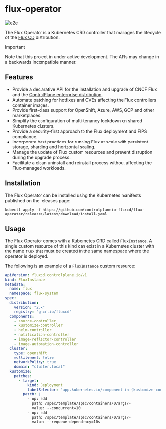 # flux-operator

[![e2e](https://github.com/controlplaneio-fluxcd/flux-operator/actions/workflows/e2e.yaml/badge.svg)](https://github.com/controlplaneio-fluxcd/flux-operator/actions/workflows/e2e.yaml)

The Flux Operator is a Kubernetes CRD controller that manages
the lifecycle of the [Flux CD](https://fluxcd.io) distribution.

> [!IMPORTANT]
> Note that this project in under active development.
> The APIs may change in a backwards incompatible manner.

## Features

- Provide a declarative API for the installation and upgrade of CNCF Flux and the [ControlPlane enterprise distribution](https://github.com/controlplaneio-fluxcd/distribution).
- Automate patching for hotfixes and CVEs affecting the Flux controllers container images.
- Provide first-class support for OpenShift, Azure, AWS, GCP and other marketplaces.
- Simplify the configuration of multi-tenancy lockdown on shared Kubernetes clusters.
- Provide a security-first approach to the Flux deployment and FIPS compliance.
- Incorporate best practices for running Flux at scale with persistent storage, sharding and horizontal scaling.
- Manage the update of Flux custom resources and prevent disruption during the upgrade process.
- Facilitate a clean uninstall and reinstall process without affecting the Flux-managed workloads.

## Installation

The Flux Operator can be installed using the Kubernetes manifests published on the releases page:

```shell
kubectl apply -f https://github.com/controlplaneio-fluxcd/flux-operator/releases/latest/download/install.yaml
```

## Usage

The Flux Operator comes with a Kubernetes CRD called `FluxInstance`. A single custom resource of this kind
can exist in a Kubernetes cluster with the name `flux` that must be created in the same
namespace where the operator is deployed.

The following is an example of a `FluxInstance` custom resource:

```yaml
apiVersion: fluxcd.controlplane.io/v1
kind: FluxInstance
metadata:
  name: flux
  namespace: flux-system
spec:
  distribution:
    version: "2.x"
    registry: "ghcr.io/fluxcd"
  components:
    - source-controller
    - kustomize-controller
    - helm-controller
    - notification-controller
    - image-reflector-controller
    - image-automation-controller
  cluster:
    type: openshift
    multitenant: false
    networkPolicy: true
    domain: "cluster.local"
  kustomize:
    patches:
      - target:
          kind: Deployment
          labelSelector: "app.kubernetes.io/component in (kustomize-controller, helm-controller)"
        patch: |
          - op: add
            path: /spec/template/spec/containers/0/args/-
            value: --concurrent=10
          - op: add
            path: /spec/template/spec/containers/0/args/-
            value: --requeue-dependency=10s
```
